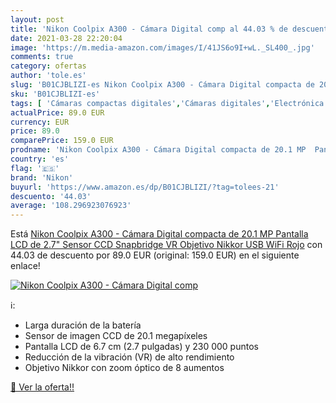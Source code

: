 ```yaml
---
layout: post
title: 'Nikon Coolpix A300 - Cámara Digital comp al 44.03 % de descuento'
date: 2021-03-28 22:20:04
image: 'https://m.media-amazon.com/images/I/41JS6o9I+wL._SL400_.jpg'
comments: true
category: ofertas
author: 'tole.es'
slug: 'B01CJBLIZI-es Nikon Coolpix A300 - Cámara Digital compacta de 20.1 MP...'
sku: 'B01CJBLIZI-es'
tags: [ 'Cámaras compactas digitales','Cámaras digitales','Electrónica','Fotografía y videocámaras','nikon','wifi', ]
actualPrice: 89.0 EUR
currency: EUR
price: 89.0
comparePrice: 159.0 EUR
prodname: 'Nikon Coolpix A300 - Cámara Digital compacta de 20.1 MP  Pantalla LCD de 2.7"  Sensor CCD  Snapbridge  VR  Objetivo Nikkor  USB  WiFi  Rojo'
country: 'es'
flag: '🇪🇸'
brand: 'Nikon'
buyurl: 'https://www.amazon.es/dp/B01CJBLIZI/?tag=tolees-21'
descuento: '44.03'
average: '108.296923076923'
---
```


Está [Nikon Coolpix A300 - Cámara Digital compacta de 20.1 MP  Pantalla LCD de 2.7"  Sensor CCD  Snapbridge  VR  Objetivo Nikkor  USB  WiFi  Rojo](https://www.amazon.es/dp/B01CJBLIZI/?tag=tolees-21) con 44.03 de descuento por 89.0 EUR (original: 159.0 EUR) en el siguiente enlace!

[![Nikon Coolpix A300 - Cámara Digital comp](https://m.media-amazon.com/images/I/41JS6o9I+wL._SL400_.jpg)](https://www.amazon.es/dp/B01CJBLIZI/?tag=tolees-21)

ℹ️:

- Larga duración de la batería
- Sensor de imagen CCD de 20.1 megapíxeles
- Pantalla LCD de 6.7 cm (2.7 pulgadas) y 230 000 puntos
- Reducción de la vibración (VR) de alto rendimiento
- Objetivo Nikkor con zoom óptico de 8 aumentos

[🛒 Ver la oferta!!](https://www.amazon.es/dp/B01CJBLIZI/?tag=tolees-21)
